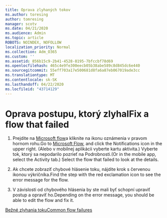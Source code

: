 ```yaml
---
title: Oprava zlyhaných tokov
ms.author: toresing
author: tomresing
manager: scotv
ms.date: 04/21/2020
ms.audience: Admin
ms.topic: article
ROBOTS: NOINDEX, NOFOLLOW
localization_priority: Normal
ms.collection: Adm_O365
ms.custom: ''
ms.assetid: 856b15c9-2b41-4528-8195-7bfccbf78d69
ms.openlocfilehash: 465c4e9fe300eecb05b38abe589c8d845dc6e440
ms.sourcegitcommit: 55eff703a17e500681d8fa6a87eb067019ade3cc
ms.translationtype: MT
ms.contentlocale: sk-SK
ms.lasthandoff: 04/22/2020
ms.locfileid: "43714129"
---
```

# <a name="fix-a-flow-that-failed"></a><span data-ttu-id="9f4f1-102">Oprava postupu, ktorý zlyhal</span><span class="sxs-lookup"><span data-stu-id="9f4f1-102">Fix a flow that failed</span></span>

1. <span data-ttu-id="9f4f1-103">Prejdite na [Microsoft flow](https://flow.microsoft.com/)a kliknite na ikonu oznámenia v pravom hornom rohu.</span><span class="sxs-lookup"><span data-stu-id="9f4f1-103">Go to [Microsoft Flow](https://flow.microsoft.com/), and click the Notifications icon in the upper right.</span></span> <span data-ttu-id="9f4f1-104">(Alebo v mobilnej aplikácii vyberte kartu aktivita.) Vyberte tok, ktorý sa nepodarilo pozrieť na Podrobnosti.</span><span class="sxs-lookup"><span data-stu-id="9f4f1-104">(Or in the mobile app, select the Activity tab.) Select the flow that failed to look at the details.</span></span>
    
2. <span data-ttu-id="9f4f1-105">Ak chcete zobraziť chybové hlásenie toku, nájdite krok s červenou ikonou výkričníka.</span><span class="sxs-lookup"><span data-stu-id="9f4f1-105">Find the step with the red exclamation icon to see the error message for the flow.</span></span>
    
3. <span data-ttu-id="9f4f1-106">V závislosti od chybového hlásenia by ste mali byť schopní upraviť postup a opraviť ho.</span><span class="sxs-lookup"><span data-stu-id="9f4f1-106">Depending on the error message, you should be able to edit the flow and fix it.</span></span> 
    
[<span data-ttu-id="9f4f1-107">Bežné zlyhania toku</span><span class="sxs-lookup"><span data-stu-id="9f4f1-107">Common flow failures</span></span>](https://go.microsoft.com/fwlink/?linkid=872110)
  

